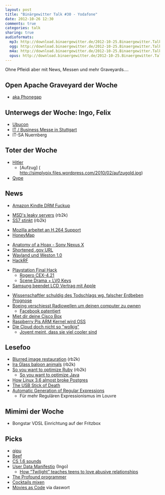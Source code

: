 ```yaml
---
layout: post
title: "Binärgewitter Talk #30 - Yodafone"
date: 2012-10-26 12:30
comments: true
categories: talk
sharing: true
audioformats:
  mp3: http://download.binaergewitter.de/2012-10-25.Binaergewitter.Talk.30.mp3
  ogg: http://download.binaergewitter.de/2012-10-25.Binaergewitter.Talk.30.ogg
  m4a: http://download.binaergewitter.de/2012-10-25.Binaergewitter.Talk.30.m4a
  opus: http://download.binaergewitter.de/2012-10-25.Binaergewitter.Talk.30.opus
---
```

Ohne Pfleidi aber mit News, Messen und mehr Graveyards....

## Open Apache Graveyard der Woche
* [aka Phonegap](http://www.pro-linux.de/news/1/19022/cordovaphonegap-wird-top-level-projekt-von-apache.html)

## Unterwegs der Woche: Ingo, Felix
* [Ubucon](http://ubucon.de)
* [IT / Business Messe in Stuttgart](http://www.messe-stuttgart.de/it-business/)
* IT-SA Nuernberg

## Toter der Woche
* [Hitler](https://fragdenstaat.de/anfrage/erste-durchfuhrungsverordnung-zum-heilpraktikergesetz/)
    - [Aufzug] ( http://simplypix.files.wordpress.com/2010/02/aufzugold.jpg)
* [Qype](http://qype.de)

## News

- [Amazon Kindle DRM Fuckup](http://www.bekkelund.net/2012/10/22/outlawed-by-amazon-drm/)
* [MSD's leaky servers](http://publicaddress.net/onpoint/msds-leaky-servers/) (rb2k)
* [SS7 stinkt](http://www.scmagazine.com.au/News/318935,lone-packet-cripples-telco-networks.aspx) (rb2k)
- [Mozilla arbeitet an H.264 Support](http://www.golem.de/news/desktop-mozilla-arbeitet-an-h-264-unterstuetzung-fuer-firefox-1210-95271.html)
- [HoneyMap](http://map.honeynet.org/)
* [Anatomy of a Hoax - Sony Nexus X](http://anatomyofahoax.tumblr.com/)
* [Shortened .gov URL](http://yro.slashdot.org/story/12/10/21/0720241/spammers-using-shortened-gov-urls)
* [Wayland und Weston 1.0](http://www.pro-linux.de/news/1/19027/wayland-und-weston-10-erschienen.html)
* [HackRF](http://www.forbes.com/sites/andygreenberg/2012/10/19/darpa-funded-radio-hackrf-aims-to-be-a-300-wireless-swiss-army-knife-for-hackers/)
- [Playstation Final Hack](http://www.heise.de/newsticker/meldung/PlayStation-3-angeblich-final-gehackt-1736203.html)
    * [Rogero CEX-4.21](http://www.tortuga-cove.com/forums/viewtopic.php?t=3636&p=8516#p8516)
    * [Scene Drama + LV0 Keys](http://pastie.org/private/bevpt5jf9kdjg3vrrv05w)
- [Samsung beendet LCD Vertrag mit Apple](http://hardware.slashdot.org/story/12/10/22/1757207/samsung-terminates-lcd-contract-with-apple)
* [Wissenschaftler schuldig des Todschlags wg. falscher Erdbeben Prognose](http://science.slashdot.org/story/12/10/22/1634219/scientists-who-failed-to-warn-of-quake-found-guilty-of-manslaughter)
* [Boeing verschiesst Radiowellen um deinen computer zu ownen](http://tech.slashdot.org/story/12/10/24/1341232/boeings-champ-missile-uses-radio-waves-to-remotely-disable-pcs)
    - [Facebook patentiert ](http://yro.slashdot.org/story/12/10/24/2226209/facebook-patents-pokes-per-minute-limits)
* [Miet dir deine Cisco Box](http://arstechnica.com/security/2012/10/cisco-machine-gets-listed-by-blackhat-org-that-rents-out-hacked-pcs/)
* [Raspberry Pis ARM Kernel wird OSS](http://hardware.slashdot.org/story/12/10/23/2342201/arm-code-for-raspberry-pi-goes-open-source-video)
* [Die Cloud doch nicht so "wolkig"](http://arstechnica.com/information-technology/2012/10/amazon-web-services-outage-once-again-shows-reality-behind-the-cloud/)
    * [Joyent meint, dass sie viel cooler sind](http://news.ycombinator.net/item?id=4687184)

## Lesefoo

* [Blurred image restauration](http://yuzhikov.com/articles/BlurredImagesRestoration1.htm) (rb2k)
* [Ira Glass baloon animals](http://rookiemag.com/2012/10/ira-glass-balloon-animals/) (rb2k)
* [So you want to optimize Ruby](http://blog.headius.com/2012/10/so-you-want-to-optimize-ruby.html) (rb2k)
    - [So you want to optimize Java](http://forums.bukkit.org/threads/optimize-java-for-minecraft-in-a-extreme-way-p-need-feedback-thx-i-am-back.25994/)
* [How Linux 3.6 almost broke Postgres](http://lwn.net/Articles/518329/)
* [The USB Stick of Death](http://j00ru.vexillium.org/?p=1272)
* [Automatic Generation of Regular Expressions](http://news.ycombinator.net/item?id=4682545)
    * Für mehr Regulären Expressionismus im Louvre

## Mimimi der Woche
* Bongstar VDSL Einrichtung auf der Fritzbox

## Picks

* [qipu](http://qipu.de)
* [Beef](http://www.bindshell.net/tools/beef.html)
* [CS 1.6 sounds](http://www.ebaumsworld.com/flash/play/80986704/)
* [User Data Manifestio](http://userdatamanifesto.org/) (Ingo)
    * [How “Twilight” teaches teens to love abusive relationships](http://www.psychologytoday.com/blog/psychologist-the-movies/201111/relationship-violence-in-twilight)
* [The Profound programmer](http://theprofoundprogrammer.com/)
* [Cocktails mixen](https://i.imgur.com/7OTTZ.jpg)
* [Movies as Code](http://moviesascode.net/) via daswort
